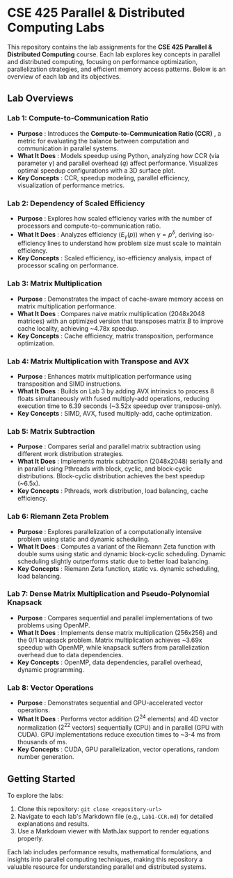 
# CSE 425 Parallel & Distributed Computing Labs

This repository contains the lab assignments for the **CSE 425 Parallel & Distributed Computing** course. Each lab explores key concepts in parallel and distributed computing, focusing on performance optimization, parallelization strategies, and efficient memory access patterns. Below is an overview of each lab and its objectives.

## Lab Overviews

### Lab 1: Compute-to-Communication Ratio

* **Purpose** : Introduces the  **Compute-to-Communication Ratio (CCR)** , a metric for evaluating the balance between computation and communication in parallel systems.
* **What It Does** : Models speedup using Python, analyzing how CCR (via parameter $\gamma$) and parallel overhead ($q$) affect performance. Visualizes optimal speedup configurations with a 3D surface plot.
* **Key Concepts** : CCR, speedup modeling, parallel efficiency, visualization of performance metrics.

### Lab 2: Dependency of Scaled Efficiency

* **Purpose** : Explores how scaled efficiency varies with the number of processors and compute-to-communication ratio.
* **What It Does** : Analyzes efficiency ($E_\gamma(p)$) when $\gamma = p^\delta$, deriving iso-efficiency lines to understand how problem size must scale to maintain efficiency.
* **Key Concepts** : Scaled efficiency, iso-efficiency analysis, impact of processor scaling on performance.

### Lab 3: Matrix Multiplication

* **Purpose** : Demonstrates the impact of cache-aware memory access on matrix multiplication performance.
* **What It Does** : Compares naive matrix multiplication (2048x2048 matrices) with an optimized version that transposes matrix $B$ to improve cache locality, achieving ~4.78x speedup.
* **Key Concepts** : Cache efficiency, matrix transposition, performance optimization.

### Lab 4: Matrix Multiplication with Transpose and AVX

* **Purpose** : Enhances matrix multiplication performance using transposition and SIMD instructions.
* **What It Does** : Builds on Lab 3 by adding AVX intrinsics to process 8 floats simultaneously with fused multiply-add operations, reducing execution time to 6.39 seconds (~3.52x speedup over transpose-only).
* **Key Concepts** : SIMD, AVX, fused multiply-add, cache optimization.

### Lab 5: Matrix Subtraction

* **Purpose** : Compares serial and parallel matrix subtraction using different work distribution strategies.
* **What It Does** : Implements matrix subtraction (2048x2048) serially and in parallel using Pthreads with block, cyclic, and block-cyclic distributions. Block-cyclic distribution achieves the best speedup (~6.5x).
* **Key Concepts** : Pthreads, work distribution, load balancing, cache efficiency.

### Lab 6: Riemann Zeta Problem

* **Purpose** : Explores parallelization of a computationally intensive problem using static and dynamic scheduling.
* **What It Does** : Computes a variant of the Riemann Zeta function with double sums using static and dynamic block-cyclic scheduling. Dynamic scheduling slightly outperforms static due to better load balancing.
* **Key Concepts** : Riemann Zeta function, static vs. dynamic scheduling, load balancing.

### Lab 7: Dense Matrix Multiplication and Pseudo-Polynomial Knapsack

* **Purpose** : Compares sequential and parallel implementations of two problems using OpenMP.
* **What It Does** : Implements dense matrix multiplication (256x256) and the 0/1 knapsack problem. Matrix multiplication achieves ~3.69x speedup with OpenMP, while knapsack suffers from parallelization overhead due to data dependencies.
* **Key Concepts** : OpenMP, data dependencies, parallel overhead, dynamic programming.

### Lab 8: Vector Operations

* **Purpose** : Demonstrates sequential and GPU-accelerated vector operations.
* **What It Does** : Performs vector addition ($2^{24}$ elements) and 4D vector normalization ($2^{22}$ vectors) sequentially (CPU) and in parallel (GPU with CUDA). GPU implementations reduce execution times to ~3-4 ms from thousands of ms.
* **Key Concepts** : CUDA, GPU parallelization, vector operations, random number generation.

## Getting Started

To explore the labs:

1. Clone this repository: `git clone <repository-url>`
2. Navigate to each lab's Markdown file (e.g., `Lab1-CCR.md`) for detailed explanations and results.
3. Use a Markdown viewer with MathJax support to render equations properly.

Each lab includes performance results, mathematical formulations, and insights into parallel computing techniques, making this repository a valuable resource for understanding parallel and distributed systems.
